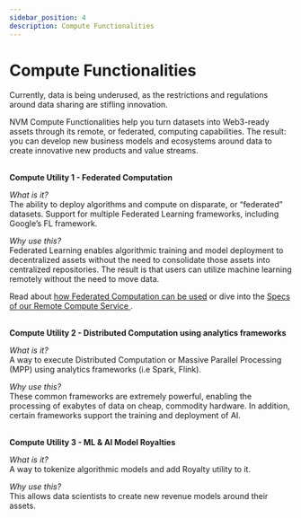 ```yaml
---
sidebar_position: 4
description: Compute Functionalities
---
```


# Compute Functionalities

Currently, data is being underused, as the restrictions and regulations around data sharing are stifling innovation.<br />

NVM Compute Functionalities help you turn datasets into Web3-ready assets through its remote, or federated, computing capabilities. The result: you can develop new business models and ecosystems around data to create innovative new products and value streams.<br />
<br />

**Compute Utility 1 - Federated Computation**<br />

_What is it?_<br />
The ability to deploy algorithms and compute on disparate, or “federated” datasets. Support for multiple Federated Learning frameworks, including Google’s FL framework.<br />

_Why use this?_<br />
Federated Learning enables algorithmic training and model deployment to decentralized assets without the need to consolidate those assets into centralized repositories. The result is that users can utilize machine learning remotely without the need to move data.<br />

Read about [how Federated Computation can be used](https://medium.com/nevermined-io/nevermined-credit-card-fraud-detection-91aef362d98) or dive into the [Specs of our Remote Compute Service ](https://docs.nevermined.io/docs/architecture/specs/Spec-COMPUTE/#execution-of-remote-compute-services-using-service-agreements).<br />
<br />

**Compute Utility 2 - Distributed Computation using analytics frameworks**<br />

_What is it?_<br />
A way to execute Distributed Computation or Massive Parallel Processing (MPP) using analytics frameworks (i.e Spark, Flink).<br />

_Why use this?_<br />
These common frameworks are extremely powerful, enabling the processing of exabytes of data on cheap, commodity hardware. In addition, certain frameworks support the training and deployment of AI.<br />
<br />

**Compute Utility 3 - ML & AI Model Royalties**<br />

_What is it?_<br />
A way to tokenize algorithmic models and add Royalty utility to it.<br />

_Why use this?_<br />
This allows data scientists to create new revenue models around their assets.<br />
<br />
